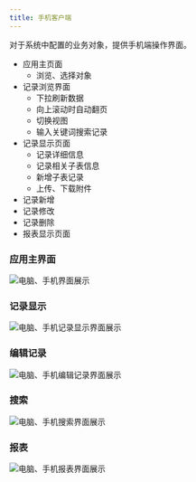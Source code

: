 ```yaml
---
title: 手机客户端
---
```


对于系统中配置的业务对象，提供手机端操作界面。
- 应用主页面
  - 浏览、选择对象
- 记录浏览界面
  - 下拉刷新数据
  - 向上滚动时自动翻页
  - 切换视图
  - 输入关键词搜索记录
- 记录显示页面
  - 记录详细信息
  - 记录相关子表信息
  - 新增子表记录
  - 上传、下载附件
- 记录新增
- 记录修改
- 记录删除
- 报表显示页面

### 应用主界面
![电脑、手机界面展示](/assets/mac_mobile_list.png)

### 记录显示
![电脑、手机记录显示界面展示](/assets/mac_mobile_view.jpg)

### 编辑记录
![电脑、手机编辑记录界面展示](/assets/ipad_iphone_edit.jpg)

### 搜索
![电脑、手机搜索界面展示](/assets/mac_mobile_search.jpg)

### 报表
![电脑、手机报表界面展示](/assets/mac_mobile_report.jpg)
